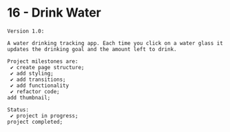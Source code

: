 # 16 - Drink Water

    Version 1.0:

    A water drinking tracking app. Each time you click on a water glass it updates the drinking goal and the amount left to drink.

    Project milestones are:
     ✔ create page structure;
     ✔ add styling;
     ✔ add transitions;
     ✔ add functionality
     ✔ refactor code;
    add thumbnail;

    Status:
     ✔ project in progress;
    project completed;
